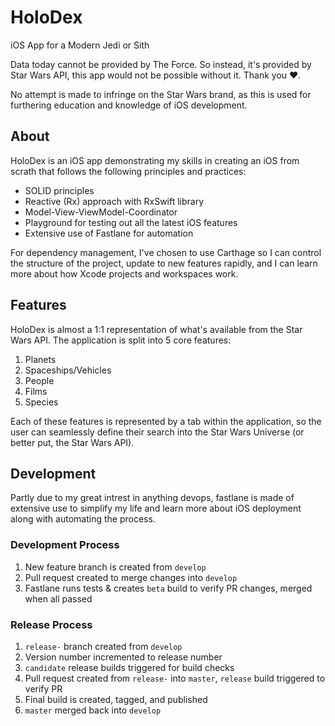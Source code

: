 # HoloDex
iOS App for a Modern Jedi or Sith

Data today cannot be provided by The Force. So instead, it's provided by Star Wars API, this app would not be possible without it. Thank you ❤.

No attempt is made to infringe on the Star Wars brand, as this is used for furthering education and knowledge of iOS development.

## About

HoloDex is an iOS app demonstrating my skills in creating an iOS from scrath that follows the following principles and practices:
* SOLID principles
* Reactive (Rx) approach with RxSwift library
* Model-View-ViewModel-Coordinator
* Playground for testing out all the latest iOS features
* Extensive use of Fastlane for automation

For dependency management, I've chosen to use Carthage so I can control the structure of the project,
update to new features rapidly, and I can learn more about how Xcode projects and workspaces work.

## Features

HoloDex is almost a 1:1 representation of what's available from the Star Wars API. The application is split into 5 core features:
1. Planets
2. Spaceships/Vehicles
3. People
4. Films
5. Species

Each of these features is represented by a tab within the application, so the user can seamlessly define their search into the Star Wars Universe (or better put, the Star Wars API).

## Development

Partly due to my great intrest in anything devops, fastlane is made of extensive use to simplify my life and learn more about iOS deployment along with automating the process.

### Development Process

1. New feature branch is created from `develop`
2. Pull request created to merge changes into `develop`
3. Fastlane runs tests & creates `beta` build to verify PR changes, merged when all passed

### Release Process

1. `release-` branch created from `develop`
2. Version number incremented to release number
3. `candidate` release builds triggered for build checks
4. Pull request created from `release-` into `master`, `release` build triggered to verify PR
5. Final build is created, tagged, and published
6. `master` merged back into `develop`
